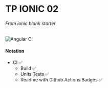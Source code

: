 # TP IONIC 02
###### From _ionic blank starter_
![Angular CI](https://github.com/juu-aix-ynov-campus/tp-ionic-02/workflows/Angular%20CI/badge.svg?branch=master)
#### Notation

- CI :white_check_mark:
    - Build :white_check_mark:
    - Units Tests :white_check_mark:
    - Readme with Github Actions Badges :white_check_mark:
